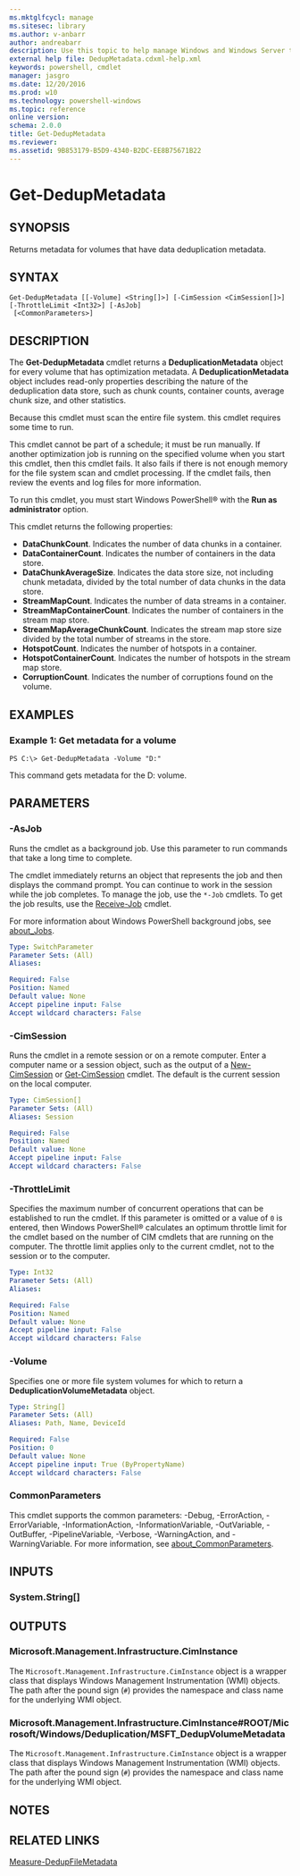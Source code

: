 ```yaml
---
ms.mktglfcycl: manage
ms.sitesec: library
ms.author: v-anbarr
author: andreabarr
description: Use this topic to help manage Windows and Windows Server technologies with Windows PowerShell.
external help file: DedupMetadata.cdxml-help.xml
keywords: powershell, cmdlet
manager: jasgro
ms.date: 12/20/2016
ms.prod: w10
ms.technology: powershell-windows
ms.topic: reference
online version: 
schema: 2.0.0
title: Get-DedupMetadata
ms.reviewer:
ms.assetid: 9B853179-B5D9-4340-B2DC-EE8B75671B22
---
```


# Get-DedupMetadata

## SYNOPSIS
Returns metadata for volumes that have data deduplication metadata.

## SYNTAX

```
Get-DedupMetadata [[-Volume] <String[]>] [-CimSession <CimSession[]>] [-ThrottleLimit <Int32>] [-AsJob]
 [<CommonParameters>]
```

## DESCRIPTION
The **Get-DedupMetadata** cmdlet returns a **DeduplicationMetadata** object for every volume that has optimization metadata.
A **DeduplicationMetadata** object includes read-only properties describing the nature of the deduplication data store, such as chunk counts, container counts, average chunk size, and other statistics.

Because this cmdlet must scan the entire file system.
this cmdlet requires some time to run.

This cmdlet cannot be part of a schedule; it must be run manually.
If another optimization job is running on the specified volume when you start this cmdlet, then this cmdlet fails.
It also fails if there is not enough memory for the file system scan and cmdlet processing.
If the cmdlet fails, then review the events and log files for more information.

To run this cmdlet, you must start Windows PowerShell® with the **Run as administrator** option.

This cmdlet returns the following properties: 

- **DataChunkCount**.
Indicates the number of data chunks in a container. 
- **DataContainerCount**.
Indicates the number of containers in the data store. 
- **DataChunkAverageSize**.
Indicates the data store size, not including chunk metadata, divided by the total number of data chunks in the data store. 
- **StreamMapCount**.
Indicates the number of data streams in a container. 
- **StreamMapContainerCount**.
Indicates the number of containers in the stream map store. 
- **StreamMapAverageChunkCount**.
Indicates the stream map store size divided by the total number of streams in the store. 
- **HotspotCount**.
Indicates the number of hotspots in a container. 
- **HotspotContainerCount**.
Indicates the number of hotspots in the stream map store. 
- **CorruptionCount**.
Indicates the number of corruptions found on the volume.

## EXAMPLES

### Example 1: Get metadata for a volume
```
PS C:\> Get-DedupMetadata -Volume "D:"
```

This command gets metadata for the D: volume.

## PARAMETERS

### -AsJob
Runs the cmdlet as a background job. Use this parameter to run commands that take a long time to complete. 

The cmdlet immediately returns an object that represents the job and then displays the command prompt. 
You can continue to work in the session while the job completes. 
To manage the job, use the `*-Job` cmdlets. 
To get the job results, use the [Receive-Job](http://go.microsoft.com/fwlink/?LinkID=113372) cmdlet. 

For more information about Windows PowerShell background jobs, see [about_Jobs](http://go.microsoft.com/fwlink/?LinkID=113251).

```yaml
Type: SwitchParameter
Parameter Sets: (All)
Aliases: 

Required: False
Position: Named
Default value: None
Accept pipeline input: False
Accept wildcard characters: False
```

### -CimSession
Runs the cmdlet in a remote session or on a remote computer.
Enter a computer name or a session object, such as the output of a [New-CimSession](http://go.microsoft.com/fwlink/p/?LinkId=227967) or [Get-CimSession](http://go.microsoft.com/fwlink/p/?LinkId=227966) cmdlet.
The default is the current session on the local computer.

```yaml
Type: CimSession[]
Parameter Sets: (All)
Aliases: Session

Required: False
Position: Named
Default value: None
Accept pipeline input: False
Accept wildcard characters: False
```

### -ThrottleLimit
Specifies the maximum number of concurrent operations that can be established to run the cmdlet.
If this parameter is omitted or a value of `0` is entered, then Windows PowerShell® calculates an optimum throttle limit for the cmdlet based on the number of CIM cmdlets that are running on the computer.
The throttle limit applies only to the current cmdlet, not to the session or to the computer.

```yaml
Type: Int32
Parameter Sets: (All)
Aliases: 

Required: False
Position: Named
Default value: None
Accept pipeline input: False
Accept wildcard characters: False
```

### -Volume
Specifies one or more file system volumes for which to return a **DeduplicationVolumeMetadata** object.

```yaml
Type: String[]
Parameter Sets: (All)
Aliases: Path, Name, DeviceId

Required: False
Position: 0
Default value: None
Accept pipeline input: True (ByPropertyName)
Accept wildcard characters: False
```

### CommonParameters
This cmdlet supports the common parameters: -Debug, -ErrorAction, -ErrorVariable, -InformationAction, -InformationVariable, -OutVariable, -OutBuffer, -PipelineVariable, -Verbose, -WarningAction, and -WarningVariable. For more information, see [about_CommonParameters](http://go.microsoft.com/fwlink/?LinkID=113216).

## INPUTS

### System.String[]

## OUTPUTS

### Microsoft.Management.Infrastructure.CimInstance
The `Microsoft.Management.Infrastructure.CimInstance` object is a wrapper class that displays Windows Management Instrumentation (WMI) objects.
The path after the pound sign (`#`) provides the namespace and class name for the underlying WMI object.

### Microsoft.Management.Infrastructure.CimInstance#ROOT/Microsoft/Windows/Deduplication/MSFT_DedupVolumeMetadata
The `Microsoft.Management.Infrastructure.CimInstance` object is a wrapper class that displays Windows Management Instrumentation (WMI) objects.
The path after the pound sign (`#`) provides the namespace and class name for the underlying WMI object.

## NOTES

## RELATED LINKS

[Measure-DedupFileMetadata](./Measure-DedupFileMetadata.md)

